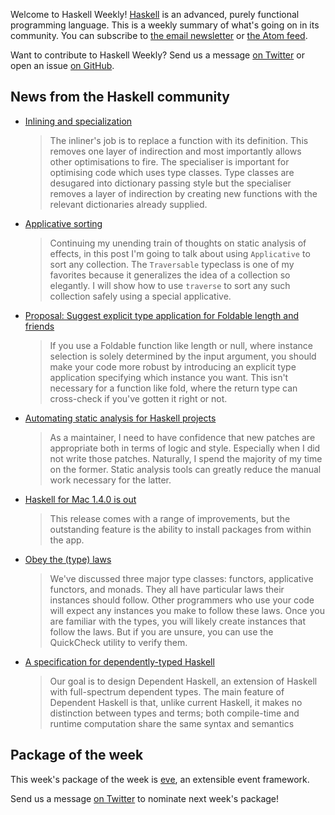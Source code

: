 <!-- 2017-03-23 -->

Welcome to Haskell Weekly!
[Haskell](https://www.haskell.org) is an advanced, purely functional programming language.
This is a weekly summary of what's going on in its community.
You can subscribe to [the email newsletter](https://news.us10.list-manage.com/subscribe?u=49a6a2e17b12be2c5c4dcb232&id=ffbbbbd930)
or [the Atom feed](/haskell-weekly.atom).

Want to contribute to Haskell Weekly?
Send us a message [on Twitter](https://twitter.com/haskellweekly)
or open an issue [on GitHub](https://github.com/haskellweekly/haskellweekly.github.io).

## News from the Haskell community

-   [Inlining and specialization](https://mpickering.github.io/posts/2017-03-20-inlining-and-specialisation.html)

    > The inliner's job is to replace a function with its definition. This removes one layer of indirection and most importantly allows other optimisations to fire. The specialiser is important for optimising code which uses type classes. Type classes are desugared into dictionary passing style but the specialiser removes a layer of indirection by creating new functions with the relevant dictionaries already supplied.

-   [Applicative sorting](https://elvishjerricco.github.io/2017/03/23/applicative-sorting.html)

    > Continuing my unending train of thoughts on static analysis of effects, in this post I'm going to talk about using `Applicative` to sort any collection. The `Traversable` typeclass is one of my favorites because it generalizes the idea of a collection so elegantly. I will show how to use `traverse` to sort any such collection safely using a special applicative.

-   [Proposal: Suggest explicit type application for Foldable length and friends](http://blog.ezyang.com/2017/03/proposal-suggest-explicit-type-application-for-foldable-length/)

    > If you use a Foldable function like length or null, where instance selection is solely determined by the input argument, you should make your code more robust by introducing an explicit type application specifying which instance you want. This isn't necessary for a function like fold, where the return type can cross-check if you've gotten it right or not.

-   [Automating static analysis for Haskell projects](https://lwm.github.io/static-analysis-with-haskell/)

    > As a maintainer, I need to have confidence that new patches are appropriate both in terms of logic and style. Especially when I did not write those patches. Naturally, I spend the majority of my time on the former. Static analysis tools can greatly reduce the manual work necessary for the latter.

-   [Haskell for Mac 1.4.0 is out](http://blog.haskellformac.com/blog/haskell-for-mac-140-is-out)

    > This release comes with a range of improvements, but the outstanding feature is the ability to install packages from within the app.

-   [Obey the (type) laws](https://medium.com/@james_32022/obey-the-type-laws-ffb2fa4e5fe2)

    > We've discussed three major type classes: functors, applicative functors, and monads. They all have particular laws their instances should follow. Other programmers who use your code will expect any instances you make to follow these laws. Once you are familiar with the types, you will likely create instances that follow the laws. But if you are unsure, you can use the QuickCheck utility to verify them.

-   [A specification for dependently-typed Haskell](http://www.seas.upenn.edu/~sweirich/papers/systemd-submission.pdf)

    > Our goal is to design Dependent Haskell, an extension of Haskell with full-spectrum dependent types. The main feature of Dependent Haskell is that, unlike current Haskell, it makes no distinction between types and terms; both compile-time and runtime computation share the same syntax and semantics

## Package of the week

This week's package of the week is [eve](https://hackage.haskell.org/package/eve),
an extensible event framework.

Send us a message [on Twitter](https://twitter.com/haskellweekly) to nominate next week's package!
